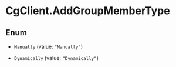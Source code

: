# CgClient.AddGroupMemberType

## Enum


* `Manually` (value: `"Manually"`)

* `Dynamically` (value: `"Dynamically"`)


